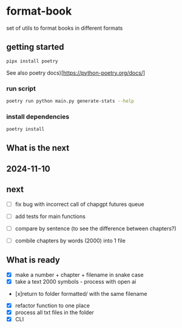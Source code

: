 # format-book

set of utils to format books in different formats

## getting started

```bash
pipx install poetry
```

See also poetry docs)[https://python-poetry.org/docs/]

### run script

```bash
poetry run python main.py generate-stats --help
```

### install dependencies

```bash
poetry install
```

## What is the next

## 2024-11-10

## next

- [ ] fix bug with incorrect call of chapgpt futures queue

- [ ] add tests for main functions
- [ ] compare by sentence (to see the difference between chapters?)

- [ ] combile chapters by words (2000) into 1 file

## What is ready

- [x] make a number + chapter + filename in snake case
- [x] take a text 2000 symbols - process with open ai
- [x]return to folder formatted/ with the same filename

- [x] refactor function to one place
- [x] process all txt files in the folder
- [x] CLI
